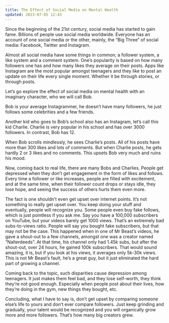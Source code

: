 ```yaml
---
title: The Effect of Social Media on Mental Health
updated: 2023-07-05 12:43
---
```


Since the beginning of the 21st century, social media has started to gain fame. Billions of people use social media worldwide. Everyone has an account of one social media or the other, mainly, the “Big Three” of social media: Facebook, Twitter and Instagram.

Almost all social media have some things in common; a follower system, a like system and a comment system. One’s popularity is based on how many followers one has and how many likes they average on their posts. Apps like Instagram are the most popular amongst teenagers and they like to post an update on their life every single moment. Whether it be through stories, or through posts.

Let’s go explore the effect of social media on mental health with an imaginary character, who we will call Bob.

Bob is your average Instagrammer, he doesn’t have many followers, he just follows some celebrities and a few friends.

Another kid who goes to Bob’s school also has an Instagram, let’s call this kid Charlie. Charlie is very popular in his school and has over 3000 followers. In contrast, Bob has 12.

When Bob scrolls mindlessly, he sees Charlie’s posts. All of his posts have more than 300 likes and lots of comments. But when Charlie posts, he gets hardly 2 or 3 likes and no comments. This upsets Bob very much and ruins his mood.

Now, coming back to real life, there are many Bobs and Charlies. People get depressed when they don’t get engagement in the form of likes and follows. Every time a follower or like increases, people are filled with excitement, and at the same time, when their follower count drops or stays idle, they lose hope, and seeing the success of others hurts them even more.

The fact is one shouldn’t even get upset over internet points. It’s not something to really get upset over. You keep doing your stuff and eventually, people will recognize you. Some people even buy fake follows, which is just pointless if you ask me. Say you have a 100,000 subscribers on YouTube, but your videos barely get 1000 views. That’s an extremely bad subs-to-views ratio. People will say you bought fake subscribers, but that may not be the case. This happened when in one of Mr Beast’s videos, he gave a shout-out to a few channels, amongst one was a creator named “Nalterdeeds”. At that time, his channel only had 1.45k subs, but after the shout-out, over 24 hours, he gained 100k subscribers. That would sound amazing, it is, but if you look at his views, it averages only 5k-30k views. This is not Mr Beast’s fault, he’s a great guy, but it just eliminated the hard part of growing a channel.

Coming back to the topic, such disparities cause depression among teenagers. It just makes them feel bad, and they lose self-worth, they think they’re not good enough. Especially when people post about their lives, how they’re doing in the gym, new things they bought, etc.

Concluding, what I have to say is, don’t get upset by comparing someone else’s life to yours and don’t ever compare followers. Just keep grinding and gradually, your talent would be recognized and you will organically grow more and more followers. That’s how many big creators grew.
